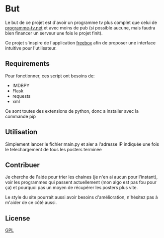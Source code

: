 # But
Le but de ce projet est d'avoir un programme tv plus complet que celui de [programme-tv.net](https://www.programme-tv.net/) et avec moins de pub (si possible aucune, mais faudra bien financer un serveur une fois le projet finit).

Ce projet s'inspire de l'application [freebox](https://play.google.com/store/apps/details?id=fr.freebox.android.compagnon) afin de proposer une interface intuitive pour l'utilisateur.


## Requirements
Pour fonctionner, ces script ont besoins de:

- IMDBPY
- Flask
- requests
- xml

Ce sont toutes des extensions de python, donc a installer avec la commande pip

## Utilisation
Simplement lancer le fichier main.py et aler a l'adresse IP indiquée une fois le telechargement de tous les posters terminée

## Contribuer
Je cherche de l'aide pour trier les chaines (je n'en ai  aucun pour l'instant), voir les programmes qui passent actuellement (mon algo est pas fou pour ça) et pourquoi pas un moyen de récupérer les posters plus vite.

Le style du site pourrait aussi avoir besoins d'amélioration, n'hésitez pas à m'aider de ce côté aussi.

## License
[GPL](https://choosealicense.com/licenses/agpl-3.0/)
